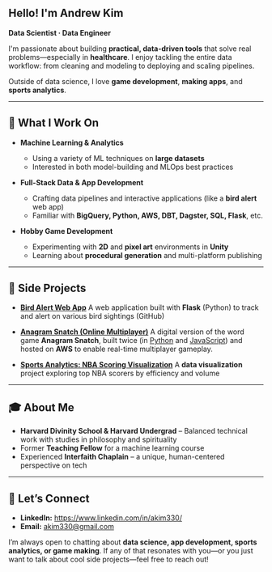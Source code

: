 ## Hello! I'm Andrew Kim
**Data Scientist · Data Engineer**

I'm passionate about building **practical, data-driven tools** that solve real problems—especially in **healthcare**. I enjoy tackling the entire data workflow: from cleaning and modeling to deploying and scaling pipelines.

Outside of data science, I love **game development**, **making apps**, and **sports analytics**.

---

## 💼 What I Work On
- **Machine Learning & Analytics**  
  - Using a variety of ML techniques on **large datasets**  
  - Interested in both model-building and MLOps best practices

- **Full-Stack Data & App Development**  
  - Crafting data pipelines and interactive applications (like a **bird alert** web app)  
  - Familiar with **BigQuery, Python, AWS, DBT, Dagster, SQL, Flask**, etc.

- **Hobby Game Development**  
  - Experimenting with **2D** and **pixel art** environments in **Unity**  
  - Learning about **procedural generation** and multi-platform publishing

---

## 🚀 Side Projects
- [**Bird Alert Web App**](https://www.birdalerts.info/)
  A web application built with **Flask** (Python) to track and alert on various bird sightings (GitHub)

- [**Anagram Snatch (Online Multiplayer)**](#)
  A digital version of the word game **Anagram Snatch**, built twice (in [Python](https://github.com/akim330?tab=repositories) and [JavaScript](https://github.com/akim330/anagrams_js)) and hosted on **AWS** to enable real-time multiplayer gameplay.

- [**Sports Analytics: NBA Scoring Visualization**](https://github.com/akim330/nba_scorers/blob/main/README.md)
  A **data visualization** project exploring top NBA scorers by efficiency and volume

---

## 🎓 About Me
- **Harvard Divinity School & Harvard Undergrad** – Balanced technical work with studies in philosophy and spirituality  
- Former **Teaching Fellow** for a machine learning course  
- Experienced **Interfaith Chaplain** – a unique, human-centered perspective on tech

---

## 🤝 Let’s Connect
- **LinkedIn:** https://www.linkedin.com/in/akim330/
- **Email:** akim330@gmail.com

I’m always open to chatting about **data science, app development, sports analytics, or game making**. If any of that resonates with you—or you just want to talk about cool side projects—feel free to reach out!
